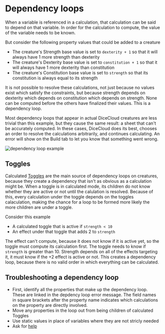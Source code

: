 # Dependency loops

When a variable is referenced in a calculation, that calculation can be said to depend on that variable. In order for the calculation to compute, the value of the variable needs to be known.

But consider the following property values that could be added to a creature

- The creature's Strength base value is set to `dexterity + 1` so that it will always have 1 more strength than dexterity
- The creature's Dexterity base value is set to `constitution + 1` so that it will always have 1 more dexterity than constitution
- The creature's Constitution base value is set to `strength` so that its constitution is always equal to its strength

It is not possible to resolve these calculations, not just because no values exist which satisfy the constraints, but because strength depends on dexterity which depends on constitution which depends on strength. None can be computed before the others have finalized their values. This is a dependency loop.

Most dependency loops that appear in actual DiceCloud creatures are less trivial than this example, but they cause the same result: a sheet that can't be accurately computed. In these cases, DiceCloud does its best, chooses an order to resolve the calculations arbitrarily, and continues calculating. An error will show on the Build tab to let you know that something went wrong.

![dependency loop example](/images/docs/dependency-loop.png)

## Toggles

Calculated [Toggles](/docs/property/toggle) are the main source of dependency loops on creatures, because they create a dependency that isn't as obvious as a calculation might be. When a toggle is in calculated mode, its children do not know whether they are active or not until the calulation is resolved. Because of this, every calculation under the toggle depends on the toggles calaculation, making the chance for a loop to be formed more likely the more children are under a toggle.

Consider this example

- A calculated toggle that is active if `strength < 10`
- An effect under that toggle that adds 2 to `strength`

The effect can't compute, because it does not know if it is active yet, so the toggle must compute its calculation first. The toggle needs to know if `strength` is greater than 10. Strength depends on all of the effects targeting it, it must know if the +2 effect is active or not. This creates a dependency loop, because there is no valid order in which everything can be calculated.

## Troubleshooting a dependency loop

- First, identify all the properties that make up the dependency loop. These are linked in the depdency loop error message. The field names in square brackets after the property name indicates which calculations on the property are directly involved.
- Move any properties in the loop out from being children of calculated Toggles
- Use static values in place of variables where they are not stricly needed
- Ask for [help](/feedback)
